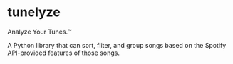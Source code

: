 # tunelyze
Analyze Your Tunes.™

A Python library that can sort, fliter, and group songs based on the Spotify API-provided features of those songs.